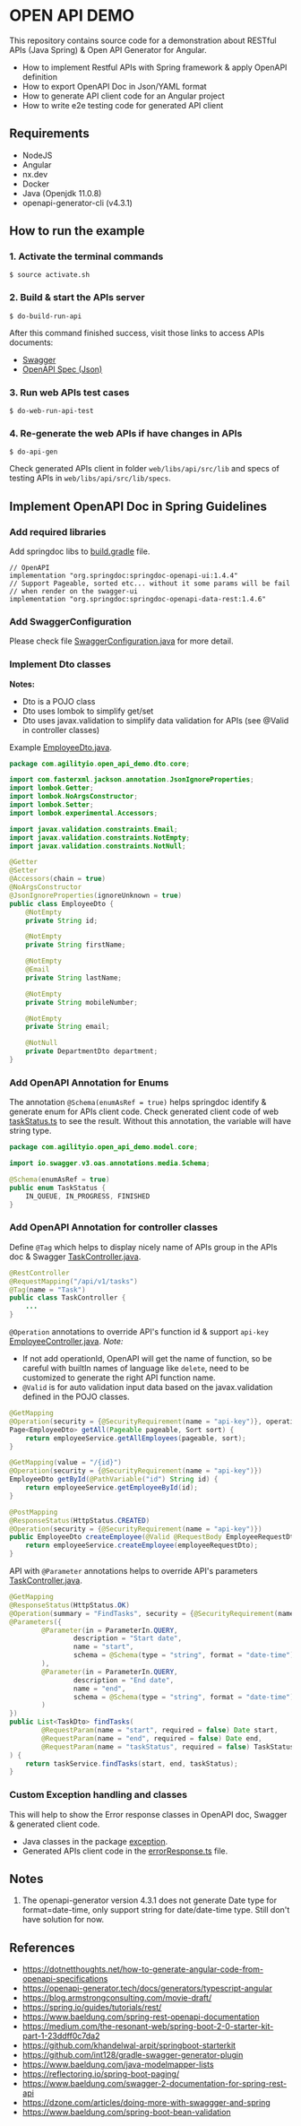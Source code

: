 # OPEN API DEMO

This repository contains source code for a demonstration about RESTful APIs (Java Spring) & Open API Generator for Angular.
 - How to implement Restful APIs with Spring framework & apply OpenAPI definition
 - How to export OpenAPI Doc in Json/YAML format
 - How to generate API client code for an Angular project
 - How to write e2e testing code for generated API client

## Requirements

 - NodeJS
 - Angular
 - nx.dev
 - Docker
 - Java (Openjdk 11.0.8)
 - openapi-generator-cli (v4.3.1)

## How to run the example

### 1. Activate the terminal commands

```$ source activate.sh```

### 2. Build & start the APIs server

```$ do-build-run-api```

After this command finished success, visit those links to access APIs documents:
 - [Swagger](http://localhost:8080/swagger-ui/index.html?configUrl=/api-docs/swagger-config)
 - [OpenAPI Spec (Json)](http://localhost:8080/api-docs)

### 3. Run web APIs test cases

```$ do-web-run-api-test```

### 4. Re-generate the web APIs if have changes in APIs

```$ do-api-gen```

Check generated APIs client in folder `web/libs/api/src/lib` and specs of testing APIs in `web/libs/api/src/lib/specs`.

## Implement OpenAPI Doc in Spring Guidelines

### Add required libraries 

Add springdoc libs to [build.gradle](./api/build.gradle) file.
```
// OpenAPI
implementation "org.springdoc:springdoc-openapi-ui:1.4.4"
// Support Pageable, sorted etc... without it some params will be fail
// when render on the swagger-ui
implementation "org.springdoc:springdoc-openapi-data-rest:1.4.6"
```

### Add SwaggerConfiguration

Please check file [SwaggerConfiguration.java](./api/src/main/java/com/agilityio/open_api_demo/config/SwaggerConfiguration.java) for more detail.

### Implement Dto classes

**Notes:**
 - Dto is a POJO class
 - Dto uses lombok to simplify get/set
 - Dto uses javax.validation to simplify data validation for APIs (see @Valid in controller classes)

Example [EmployeeDto.java](./api/src/main/java/com/agilityio/open_api_demo/dto/core/EmployeeDto.java).

```java
package com.agilityio.open_api_demo.dto.core;

import com.fasterxml.jackson.annotation.JsonIgnoreProperties;
import lombok.Getter;
import lombok.NoArgsConstructor;
import lombok.Setter;
import lombok.experimental.Accessors;

import javax.validation.constraints.Email;
import javax.validation.constraints.NotEmpty;
import javax.validation.constraints.NotNull;

@Getter
@Setter
@Accessors(chain = true)
@NoArgsConstructor
@JsonIgnoreProperties(ignoreUnknown = true)
public class EmployeeDto {
    @NotEmpty
    private String id;

    @NotEmpty
    private String firstName;

    @NotEmpty
    @Email
    private String lastName;

    @NotEmpty
    private String mobileNumber;

    @NotEmpty
    private String email;

    @NotNull
    private DepartmentDto department;
}
```

### Add OpenAPI Annotation for Enums

The annotation `@Schema(enumAsRef = true)` helps springdoc identify & generate enum for APIs client code.
Check generated client code of web [taskStatus.ts](./web/libs/api/src/lib/model/taskStatus.ts) to see the result. Without this annotation, the variable will have string type.

```java
package com.agilityio.open_api_demo.model.core;

import io.swagger.v3.oas.annotations.media.Schema;

@Schema(enumAsRef = true)
public enum TaskStatus {
    IN_QUEUE, IN_PROGRESS, FINISHED
}
``` 

### Add OpenAPI Annotation for controller classes

Define `@Tag` which helps to display nicely name of APIs group in the APIs doc & Swagger [TaskController.java](./api/src/main/java/com/agilityio/open_api_demo/controller/v1/api/TaskController.java). 
```java
@RestController
@RequestMapping("/api/v1/tasks")
@Tag(name = "Task")
public class TaskController {
    ...
}
```

`@Operation` annotations to override API's function id & support `api-key` [EmployeeController.java](./api/src/main/java/com/agilityio/open_api_demo/controller/v1/api/EmployeeController.java).
*Note:* 
 - If not add operationId, OpenAPI will get the name of function, so be careful with builtIn names of language like `delete`, need to be customized to generate the right API function name.
 - `@Valid` is for auto validation input data based on the javax.validation defined in the POJO classes. 
```java
@GetMapping
@Operation(security = {@SecurityRequirement(name = "api-key")}, operationId = "getAll")
Page<EmployeeDto> getAll(Pageable pageable, Sort sort) {
    return employeeService.getAllEmployees(pageable, sort);
}

@GetMapping(value = "/{id}")
@Operation(security = {@SecurityRequirement(name = "api-key")})
EmployeeDto getById(@PathVariable("id") String id) {
    return employeeService.getEmployeeById(id);
}

@PostMapping
@ResponseStatus(HttpStatus.CREATED)
@Operation(security = {@SecurityRequirement(name = "api-key")})
public EmployeeDto createEmployee(@Valid @RequestBody EmployeeRequestDto employeeRequestDto) {
    return employeeService.createEmployee(employeeRequestDto);
}
```

API with `@Parameter` annotations helps to override API's parameters [TaskController.java](./api/src/main/java/com/agilityio/open_api_demo/controller/v1/api/TaskController.java). 
```java
@GetMapping
@ResponseStatus(HttpStatus.OK)
@Operation(summary = "FindTasks", security = {@SecurityRequirement(name = "api-key")})
@Parameters({
        @Parameter(in = ParameterIn.QUERY,
                description = "Start date",
                name = "start",
                schema = @Schema(type = "string", format = "date-time")
        ),
        @Parameter(in = ParameterIn.QUERY,
                description = "End date",
                name = "end",
                schema = @Schema(type = "string", format = "date-time")
        )
})
public List<TaskDto> findTasks(
        @RequestParam(name = "start", required = false) Date start,
        @RequestParam(name = "end", required = false) Date end,
        @RequestParam(name = "taskStatus", required = false) TaskStatus taskStatus
) {
    return taskService.findTasks(start, end, taskStatus);
}
```

### Custom Exception handling and classes

This will help to show the Error response classes in OpenAPI doc, Swagger & generated client code.
 - Java classes in the package [exception](./api/src/main/java/com/agilityio/open_api_demo/exception).
 - Generated APIs client code in the [errorResponse.ts](./web/libs/api/src/lib/model/errorResponse.ts) file.

## Notes

1. The openapi-generator version 4.3.1 does not generate Date type for format=date-time, only support string for date/date-time type. Still don't have solution for now.
 
## References
 - https://dotnetthoughts.net/how-to-generate-angular-code-from-openapi-specifications
 - https://openapi-generator.tech/docs/generators/typescript-angular
 - https://blog.armstrongconsulting.com/movie-draft/
 - https://spring.io/guides/tutorials/rest/
 - https://www.baeldung.com/spring-rest-openapi-documentation
 - https://medium.com/the-resonant-web/spring-boot-2-0-starter-kit-part-1-23ddff0c7da2
 - https://github.com/khandelwal-arpit/springboot-starterkit
 - https://github.com/int128/gradle-swagger-generator-plugin
 - https://www.baeldung.com/java-modelmapper-lists
 - https://reflectoring.io/spring-boot-paging/
 - https://www.baeldung.com/swagger-2-documentation-for-spring-rest-api
 - https://dzone.com/articles/doing-more-with-swaggger-and-spring
 - https://www.baeldung.com/spring-boot-bean-validation